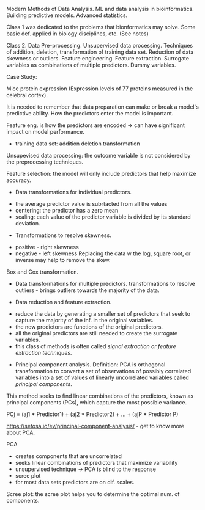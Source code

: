 Modern Methods of Data Analysis.
ML and data analysis in bioinformatics. Building predictive models. Advanced statistics.



Class 1 was dedicated to the problems that bionformatics may solve. Some basic def. applied in biology disciplines, etc. (See notes)


Class 2. Data Pre-processing.
Unsupervised data processing. Techniques of addition, deletion, transformation of training data set. Reduction of data skewness or outliers. Feature engineering.
Feature extraction. Surrogate variables as combinations of multiple predictors. Dummy variables.

Case Study:

Mice protein expression (Expression levels of 77 proteins measured in the celebral cortex).


It is needed to remember that data preparation can make or break a model's predictive ability. How the predictors enter the model is important.

Feature eng. is how the predictors are encoded -> can have significant impact on model performance.

* training data set:
addition
deletion
transformation

Unsupevised data processing: the outcome variable is not considered by the preprocessing techniques.

Feature selection: the model will only include predictors that help maximize accuracy.

* Data transformations for individual predictors.
- the average predictor value is subrtacted from all the values
- centering: the predictor has a zero mean
- scaling: each value of the predictor variable is divided by its standard deviation.

* Transformations to resolve skewness.
- positive - right skewness
- negative - left skewness
Replacing the data w the log, square root, or inverse may help to remove the skew.

Box and Cox transformation.

* Data transformations for multiple predictors.
transformations to resolve outliers - brings outliers towards the majority of the data.

* Data reduction and feature extraction.
- reduce the data by generating a smaller set of predictors that seek to capture the majority of the inf. in the original variables.
- the new predictors are functions of the original predictors.
- all the original predictors are still needed to create the surrogate variables.
- this class of methods is often called *signal extraction or feature extraction techniques*.

* Principal component analysis.
Definition: PCA is orthogonal transformation to convert a set of observations of possibly correlated variables into a set of values of linearly uncorrelated variables called *principal components*.

This method seeks to find linear combinations of the predictors, known as principal components (PCs), which capture the most possible variance.

PCj = (aj1 * Predictor1) + (aj2 * Predictor2) + ... + (ajP * Predictor P)

https://setosa.io/ev/principal-component-analysis/ - get to know more about PCA.

PCA
- creates components that are uncorrelated
- seeks linear combinations of predictors that maximize variability
- unsupervised technique -> PCA is blind to the response
- scree plot
- for most data sets predictors are on dif. scales.

Scree plot: the scree plot helps you to determine the optimal num. of components.




